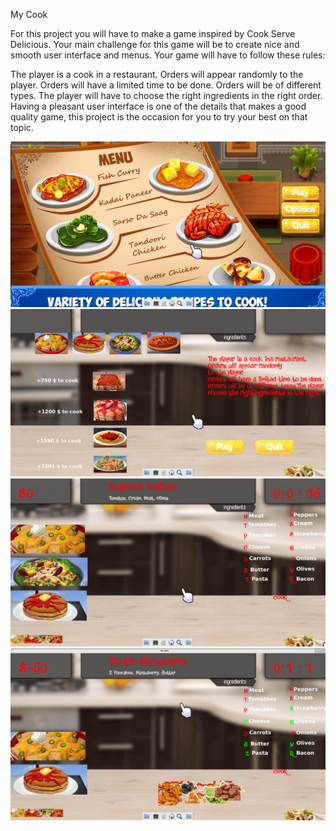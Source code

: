 My Cook 

For this project you will have to make a game inspired by Cook Serve Delicious. Your main challenge for this game will be to create nice and smooth user interface and menus. Your game will have to follow these rules:

The player is a cook in a restaurant.
Orders will appear randomly to the player.
Orders will have a limited time to be done.
Orders will be of different types.
The player will have to choose the right ingredients in the right order.
Having a pleasant user interface is one of the details that makes a good quality game, this project is the occasion for you to try your best on that topic.

<img src="https://github.com/Najada/my_cook_game/blob/master/sc/cook1.png">

<img src="https://github.com/Najada/my_cook_game/blob/master/sc/cook2.png">

<img src="https://github.com/Najada/my_cook_game/blob/master/sc/cook3.png">

<img src="https://github.com/Najada/my_cook_game/blob/master/sc/cook4.png">

